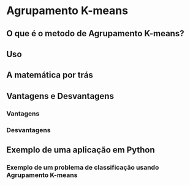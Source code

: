 # Agrupamento K-means

## O que é o metodo de Agrupamento K-means?

## Uso

## A matemática por trás

## Vantagens e Desvantagens

### Vantagens

### Desvantagens

## Exemplo de uma aplicação em Python

### Exemplo de um problema de classificação usando Agrupamento K-means

```Python

```
